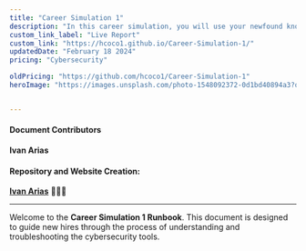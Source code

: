 ```yaml
---
title: "Career Simulation 1"
description: "In this career simulation, you will use your newfound knowledge of the CIA triad, risks, vulnerabilities, assessments, and the Linux command line to work through a problem"
custom_link_label: "Live Report"
custom_link: "https://hcoco1.github.io/Career-Simulation-1/"
updatedDate: "February 18 2024"
pricing: "Cybersecurity"

oldPricing: "https://github.com/hcoco1/Career-Simulation-1"
heroImage: "https://images.unsplash.com/photo-1548092372-0d1bd40894a3?q=80&w=2070&auto=format&fit=crop&ixlib=rb-4.0.3&ixid=M3wxMjA3fDB8MHxwaG90by1wYWdlfHx8fGVufDB8fHx8fA%3D%3D"


---
```


#### Document Contributors

**Ivan Arias**

#### Repository and Website Creation:

[**Ivan Arias**](http://www.hcoco1.com) 🧑🏻‍💻

---

Welcome to the **Career Simulation 1 Runbook**. This document is designed to guide new hires through the process of understanding and troubleshooting the cybersecurity tools.